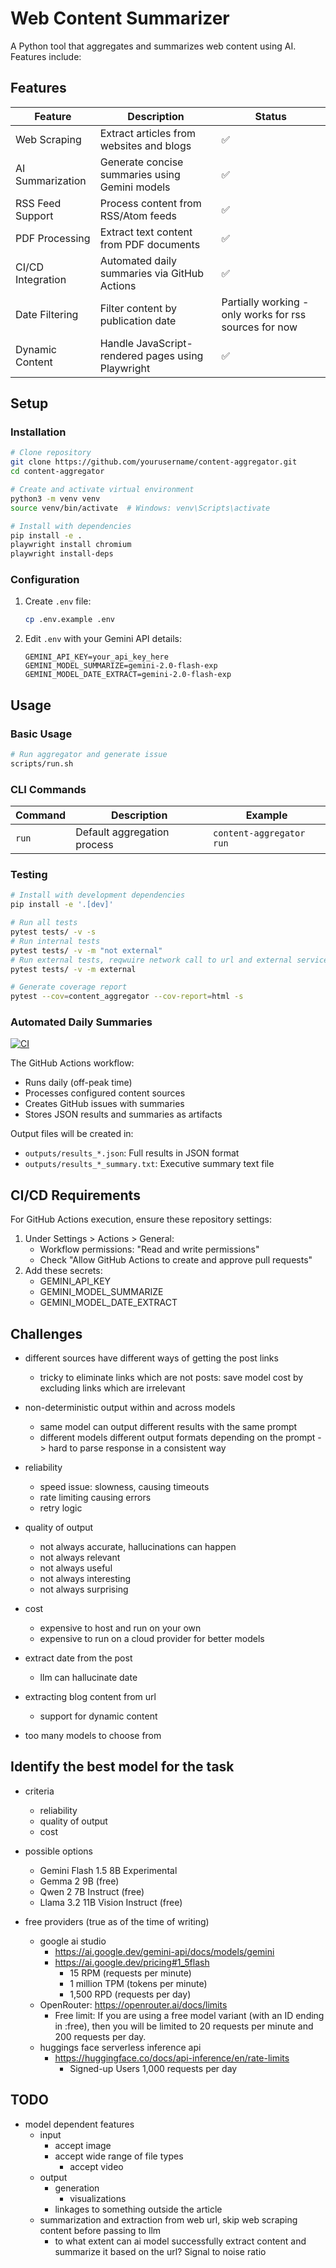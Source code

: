 # Web Content Summarizer

A Python tool that aggregates and summarizes web content using AI. Features include:

## Features

| Feature                | Description                                                                 | Status |
|------------------------|-----------------------------------------------------------------------------|--------|
| Web Scraping           | Extract articles from websites and blogs                                    | ✅     |
| AI Summarization       | Generate concise summaries using Gemini models                             | ✅     |
| RSS Feed Support       | Process content from RSS/Atom feeds                                         | ✅     |
| PDF Processing         | Extract text content from PDF documents                                     | ✅     |
| CI/CD Integration     | Automated daily summaries via GitHub Actions                               | ✅     |
| Date Filtering         | Filter content by publication date                                         | Partially working - only works for rss sources for now    |
| Dynamic Content        | Handle JavaScript-rendered pages using Playwright                          | ✅     |

## Setup

### Installation
```bash
# Clone repository
git clone https://github.com/yourusername/content-aggregator.git
cd content-aggregator

# Create and activate virtual environment
python3 -m venv venv
source venv/bin/activate  # Windows: venv\Scripts\activate

# Install with dependencies
pip install -e .
playwright install chromium
playwright install-deps
```

### Configuration
1. Create `.env` file:
    ```bash
    cp .env.example .env
    ```
2. Edit `.env` with your Gemini API details:
    ```env
    GEMINI_API_KEY=your_api_key_here
    GEMINI_MODEL_SUMMARIZE=gemini-2.0-flash-exp
    GEMINI_MODEL_DATE_EXTRACT=gemini-2.0-flash-exp
    ```

## Usage

### Basic Usage
```bash
# Run aggregator and generate issue
scripts/run.sh
```

### CLI Commands
| Command                | Description                                 | Example                          |
|------------------------|---------------------------------------------|----------------------------------|
| `run`                 | Default aggregation process                | `content-aggregator run`         |

### Testing
```bash
# Install with development dependencies
pip install -e '.[dev]'

# Run all tests
pytest tests/ -v -s
# Run internal tests
pytest tests/ -v -m "not external"
# Run external tests, reqwuire network call to url and external service such as gemini
pytest tests/ -v -m external

# Generate coverage report
pytest --cov=content_aggregator --cov-report=html -s
```

### Automated Daily Summaries
[![CI](https://github.com/jhengy/content-aggregator/actions/workflows/run.yml/badge.svg)](https://github.com/jhengy/content-aggregator/issues)

The GitHub Actions workflow:
- Runs daily (off-peak time)
- Processes configured content sources
- Creates GitHub issues with summaries
- Stores JSON results and summaries as artifacts

Output files will be created in:
- `outputs/results_*.json`: Full results in JSON format
- `outputs/results_*_summary.txt`: Executive summary text file

## CI/CD Requirements
For GitHub Actions execution, ensure these repository settings:
1. Under Settings > Actions > General:
   - Workflow permissions: "Read and write permissions"
   - Check "Allow GitHub Actions to create and approve pull requests"
2. Add these secrets:
   - GEMINI_API_KEY
   - GEMINI_MODEL_SUMMARIZE
   - GEMINI_MODEL_DATE_EXTRACT

## Challenges
- different sources have different ways of getting the post links
  - tricky to eliminate links which are not posts: save model cost by excluding links which are irrelevant
- non-deterministic output within and across models
  - same model can output different results with the same prompt
  - different models different output formats depending on the prompt -> hard to parse response in a consistent way
- reliability
  - speed issue: slowness, causing timeouts
  - rate limiting causing errors
   - retry logic
- quality of output
  - not always accurate, hallucinations can happen
  - not always relevant
  - not always useful
  - not always interesting
  - not always surprising
- cost
  - expensive to host and run on your own
  - expensive to run on a cloud provider for better models
- extract date from the post
  - llm can hallucinate date

- extracting blog content from url
  - support for dynamic content

- too many models to choose from

## Identify the best model for the task
- criteria
  - reliability
  - quality of output
  - cost

- possible options
  - Gemini Flash 1.5 8B Experimental
  - Gemma 2 9B (free)
  - Qwen 2 7B Instruct (free)
  - Llama 3.2 11B Vision Instruct (free)

- free providers (true as of the time of writing)
  - google ai studio
    - https://ai.google.dev/gemini-api/docs/models/gemini
    - https://ai.google.dev/pricing#1_5flash
      - 15 RPM (requests per minute)
      - 1 million TPM (tokens per minute)
      - 1,500 RPD (requests per day)
  - OpenRouter: https://openrouter.ai/docs/limits
    - Free limit: If you are using a free model variant (with an ID ending in :free), then you will be limited to 20 requests per minute and 200 requests per day.
  - huggings face serverless inference api
    - https://huggingface.co/docs/api-inference/en/rate-limits
      - Signed-up Users	1,000 requests per day


## TODO
- model dependent features
  - input
    - accept image
    - accept wide range of file types
      - accept video
  - output
    - generation
      - visualizations
    - linkages to something outside the article
  - summarization and extraction from web url, skip web scraping content before passing to llm
    - to what extent can ai model successfully extract content and summarize it based on the url? Signal to noise ratio

